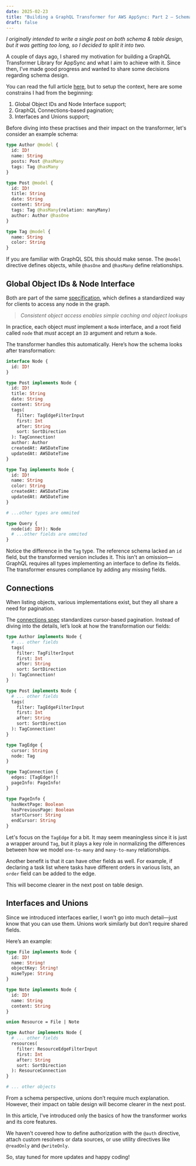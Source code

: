 ```yaml
---
date: 2025-02-23
title: "Building a GraphQL Transformer for AWS AppSync: Part 2 – Schema Design"
draft: false
---
```


_I originally intended to write a single post on both schema & table design, but it was getting too long, so I decided to split it into two._

A couple of days ago, I shared my motivation for building a GraphQL Transformer Library for AppSync and what I aim to achieve with it. Since then, I’ve made good progress and wanted to share some decisions regarding schema design.

You can read the full article [here](https://www.silviu.dev/blog/appsync-graphql-transformer-part-1), but to setup the context, here are some constrains I had from the beginning:

1. Global Object IDs and Node Interface support;
2. GraphQL Connections-based pagination;
3. Interfaces and Unions support;

Before diving into these practises and their impact on the transformer, let's consider an example schema:

```graphql
type Author @model {
  id: ID!
  name: String
  posts: Post @hasMany
  tags: Tag @hasMany
}

type Post @model {
  id: ID!
  title: String
  date: String
  content: String
  tags: Tag @hasMany(relation: manyMany)
  author: Author @hasOne
}

type Tag @model {
  name: String
  color: String
}
```

If you are familiar with GraphQL SDL this should make sense. The `@model` directive defines objects, while `@hasOne` and `@hasMany` define relationships.

## Global Object IDs & Node Interface

Both are part of the same [specification](https://graphql.org/learn/global-object-identification), which defines a standardized way for clients to access any node in the graph.

> _Consistent object access enables simple caching and object lookups_

In practice, each object _must_ implement a `Node` interface, and a root field called `node` that _must_ accept an `ID` argument and return a `Node`.

The transformer handles this automatically. Here’s how the schema looks after transformation:

```graphql
interface Node {
  id: ID!
}

type Post implements Node {
  id: ID!
  title: String
  date: String
  content: String
  tags(
    filter: TagEdgeFilterInput
    first: Int
    after: String
    sort: SortDirection
  ): TagConnection!
  author: Author
  createdAt: AWSDateTime
  updatedAt: AWSDateTime
}

type Tag implements Node {
  id: ID!
  name: String
  color: String
  createdAt: AWSDateTime
  updatedAt: AWSDateTime
}

# ...other types are ommited

type Query {
  node(id: ID!): Node
  # ...other fields are ommited
}
```

Notice the difference in the `Tag` type. The reference schema lacked an `id` field, but the transformed version includes it. This isn't an omission—GraphQL requires all types implementing an interface to define its fields. The transformer ensures compliance by adding any missing fields.

## Connections

When listing objects, various implementations exist, but they all share a need for pagination.

The [connections spec](https://relay.dev/graphql/connections.htm) standardizes cursor-based pagination. Instead of diving into the details, let’s look at how the transformation our fields:

```graphql
type Author implements Node {
  # ... other fields
  tags(
    filter: TagFilterInput
    first: Int
    after: String
    sort: SortDirection
  ): TagConnection!
}

type Post implements Node {
  # ... other fields
  tags(
    filter: TagEdgeFilterInput
    first: Int
    after: String
    sort: SortDirection
  ): TagConnection!
}

type TagEdge {
  cursor: String
  node: Tag
}

type TagConnection {
  edges: [TagEdge!]!
  pageInfo: PageInfo!
}

type PageInfo {
  hasNextPage: Boolean
  hasPreviousPage: Boolean
  startCursor: String
  endCursor: String
}
```

Let's focus on the `TagEdge` for a bit. It may seem meaningless since it is just a wrapper around `Tag`, but it plays a key role in normalizing the differences between how we model `one-to-many` and `many-to-many` relationships.

Another benefit is that it can have other fields as well. For example, if declaring a task list where tasks have different orders in various lists, an `order` field can be added to the edge.

This will become clearer in the next post on table design.

## Interfaces and Unions

Since we introduced interfaces earlier, I won’t go into much detail—just know that you can use them. Unions work similarly but don’t require shared fields.

Here’s an example:

```graphql
type File implements Node {
  id: ID!
  name: String!
  objectKey: String!
  mimeType: String
}

type Note implements Node {
  id: ID!
  name: String
  content: String
}

union Resource = File | Note

type Author implements Node {
  # ... other fields
  resources(
    filter: ResourceEdgeFilterInput
    first: Int
    after: String
    sort: SortDirection
  ): ResourceConnection
}

# ... other objects
```

From a schema perspective, unions don’t require much explanation. However, their impact on table design will become clearer in the next post.

In this article, I've introduced only the basics of how the transformer works and its core features.

We haven't covered how to define authorization with the `@auth` directive, attach custom resolvers or data sources, or use utility directives like `@readOnly` and `@writeOnly`.

So, stay tuned for more updates and happy coding!
